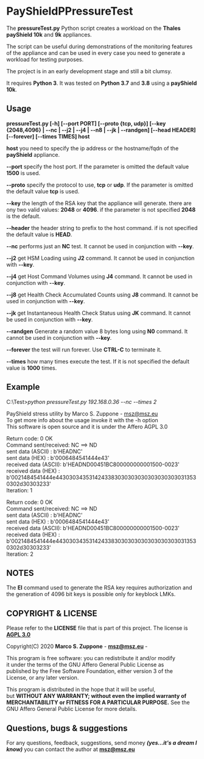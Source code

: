 # PayShieldPPressureTest
The **pressureTest.py** Python script creates a workload on the **Thales payShield 10k** and **9k** appliances.

The script can be useful during demonstrations of the monitoring features of the appliance and can be used in every case you need to generate a workload for testing purposes.
 
The project is in an early development stage and still a bit clumsy.

It requires **Python 3**. It was tested on **Python 3.7** and **3.8** using a **payShield 10k**.


## Usage

**pressureTest.py \[-h\] \[--port PORT\] \[--proto {tcp, udp}\] \[--key {2048,4096} | --nc | --j2 | --j4 | --n8 | --jk | --randgen\] \[--head HEADER\] \[--forever\] \[--times TIMES\] host**

**host** you need to specify the ip address or the hostname/fqdn of the **payShield** appliance.

**--port** specify the host port. If the parameter is omitted the default value **1500** is used.

**--proto** specify the protocol to use, **tcp** or **udp**. If the parameter is omitted the default value **tcp** is used.

**--key** the length of the RSA key that the appliance will generate. there are ony two valid values: **2048** or **4096**.
if the parameter is not specified **2048** is the default.

**--header** the header string to prefix to the host command. if is not specified the default value is **HEAD**.

**--nc** performs just an **NC** test. It cannot be used in conjunction with **--key**.

**--j2** get HSM Loading using **J2** command. It cannot be used in conjunction with **--key**.

**--j4** get Host Command Volumes using **J4** command. It cannot be used in conjunction with **--key**.

**--j8** get Health Check Accumulated Counts using **J8** command. It cannot be used in conjunction with **--key**.

**--jk** get Instantaneous Health Check Status using **JK** command. It cannot be used in conjunction with **--key**.

**--randgen** Generate a random value 8 bytes long using **N0** command. It cannot be used in conjunction with **--key**.

**--forever** the test will run forever. Use **CTRL-C** to terminate it.

**--times** how many times execute the test. If it is not specified the default value is **1000** times.

## Example
C:\Test>*python pressureTest.py 192.168.0.36 --nc --times 2*

PayShield stress utility by Marco S. Zuppone - msz@msz.eu  
To get more info about the usage invoke it with the -h option  
This software is open source and it is under the Affero AGPL 3.0  


Return code: 0 OK  
Command sent/received: NC ==> ND  
sent data (ASCII) : b'HEADNC'  
sent data (HEX) : b'0006484541444e43'  
received data (ASCII): b'HEADND00451BC800000000001500-0023'  
received data (HEX) : b'0021484541444e44303034353142433830303030303030303030313530302d30303233'  
Iteration:  1  


Return code: 0 OK  
Command sent/received: NC ==> ND  
sent data (ASCII) : b'HEADNC'  
sent data (HEX) : b'0006484541444e43'  
received data (ASCII): b'HEADND00451BC800000000001500-0023'  
received data (HEX) : b'0021484541444e44303034353142433830303030303030303030313530302d30303233'  
Iteration:  2  

## NOTES

The **EI** command used to generate the RSA key requires authorization and the generation of 4096 bit keys is possible only for keyblock LMKs.


## COPYRIGHT & LICENSE
  Please refer to the **LICENSE** file that is part of this project.
  The license is **[AGPL 3.0](https://www.gnu.org/licenses/agpl-3.0.en.html)**
  
  Copyright(C) 2020  **Marco S. Zuppone** - **msz@msz.eu** - [](https://msz.eu)

  This program is free software: you can redistribute it and/or modify  
  it under the terms of the GNU Affero General Public License as  
  published by the Free Software Foundation, either version 3 of the  
  License, or any later version.  

  This program is distributed in the hope that it will be useful,  
   but **WITHOUT ANY WARRANTY; without even the implied warranty of  
   MERCHANTABILITY or FITNESS FOR A PARTICULAR PURPOSE.** See the  
   GNU Affero General Public License for more details.  
   
## Questions, bugs & suggestions
For any questions, feedback, suggestions, send money ***(yes...it's a dream I know)*** you can contact the author at **msz@msz.eu**
